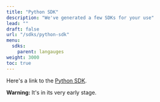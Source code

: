 ```yaml
---
title: "Python SDK"
description: "We've generated a few SDKs for your use"
lead: ""
draft: false
url: "/sdks/python-sdk"
menu: 
  sdks:
    parent: langauges
weight: 3000
toc: true
---
```


Here's a link to the [Python SDK](https://github.com/TrueBlocks/trueblocks-core/blob/master/sdk/python).

**Warning:** It's in its very early stage.
